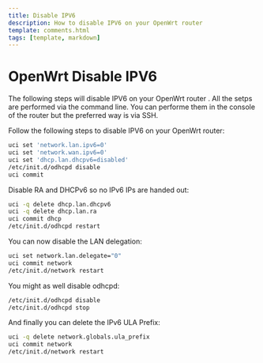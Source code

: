 ```yaml
---
title: Disable IPV6
description: How to disable IPV6 on your OpenWrt router
template: comments.html
tags: [template, markdown]
---
```


# OpenWrt Disable IPV6

The following steps will disable IPV6 on your OpenWrt router . All the setps are performed via the command line. You can performe them in the console of the router but the preferred way is via SSH.

Follow the following steps to disable IPV6 on your OpenWrt router:

```bash
uci set 'network.lan.ipv6=0'
uci set 'network.wan.ipv6=0'
uci set 'dhcp.lan.dhcpv6=disabled'
/etc/init.d/odhcpd disable
uci commit
```

Disable RA and DHCPv6 so no IPv6 IPs are handed out:

```bash
uci -q delete dhcp.lan.dhcpv6
uci -q delete dhcp.lan.ra
uci commit dhcp
/etc/init.d/odhcpd restart
```

You can now disable the LAN delegation:

```bash
uci set network.lan.delegate="0"
uci commit network
/etc/init.d/network restart
```

You might as well disable odhcpd:

```bash
/etc/init.d/odhcpd disable
/etc/init.d/odhcpd stop
```

And finally you can delete the IPv6 ULA Prefix:

```bash
uci -q delete network.globals.ula_prefix
uci commit network
/etc/init.d/network restart
```

<!-- appendices -->

<!-- urls -->

<!-- images -->

<!-- end appendices -->
